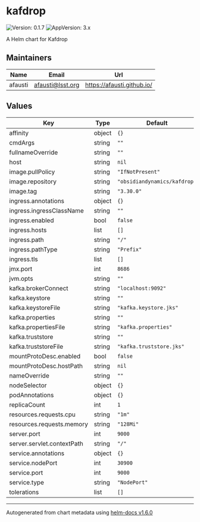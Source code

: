 # kafdrop

![Version: 0.1.7](https://img.shields.io/badge/Version-0.1.2-informational?style=flat-square) ![AppVersion: 3.x](https://img.shields.io/badge/AppVersion-3.x-informational?style=flat-square)

A Helm chart for Kafdrop

## Maintainers

| Name | Email | Url |
| ---- | ------ | --- |
| afausti | afausti@lsst.org | https://afausti.github.io/ |

## Values

| Key                        | Type   | Default                      | Description |
|----------------------------|--------|------------------------------|-------------|
| affinity                   | object | `{}`                         |  |
| cmdArgs                    | string | `""`                         |  |
| fullnameOverride           | string | `""`                         |  |
| host                       | string | `nil`                        |  |
| image.pullPolicy           | string | `"IfNotPresent"`             |  |
| image.repository           | string | `"obsidiandynamics/kafdrop"` |  |
| image.tag                  | string | `"3.30.0"`                   |  |
| ingress.annotations        | object | `{}`                         |  |
| ingress.ingressClassName   | string | `""`                         |  |
| ingress.enabled            | bool   | `false`                      |  |
| ingress.hosts              | list   | `[]`                         |  |
| ingress.path               | string | `"/"`                        |  |
| ingress.pathType           | string | `"Prefix"`                   |  |
| ingress.tls                | list   | `[]`                         |  |
| jmx.port                   | int    | `8686`                       |  |
| jvm.opts                   | string | `""`                         |  |
| kafka.brokerConnect        | string | `"localhost:9092"`           |  |
| kafka.keystore             | string | `""`                         |  |
| kafka.keystoreFile         | string | `"kafka.keystore.jks"`       |  |
| kafka.properties           | string | `""`                         |  |
| kafka.propertiesFile       | string | `"kafka.properties"`         |  |
| kafka.truststore           | string | `""`                         |  |
| kafka.truststoreFile       | string | `"kafka.truststore.jks"`     |  |
| mountProtoDesc.enabled     | bool   | `false`                      |  |
| mountProtoDesc.hostPath    | string | `nil`                        |  |
| nameOverride               | string | `""`                         |  |
| nodeSelector               | object | `{}`                         |  |
| podAnnotations             | object | `{}`                         |  |
| replicaCount               | int    | `1`                          |  |
| resources.requests.cpu     | string | `"1m"`                       |  |
| resources.requests.memory  | string | `"128Mi"`                    |  |
| server.port                | int    | `9000`                       |  |
| server.servlet.contextPath | string | `"/"`                        |  |
| service.annotations        | object | `{}`                         |  |
| service.nodePort           | int    | `30900`                      |  |
| service.port               | int    | `9000`                       |  |
| service.type               | string | `"NodePort"`                 |  |
| tolerations                | list   | `[]`                         |  |

----------------------------------------------
Autogenerated from chart metadata using [helm-docs v1.6.0](https://github.com/norwoodj/helm-docs/releases/v1.6.0)
